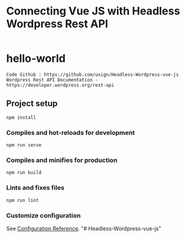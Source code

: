 # Connecting Vue JS with Headless Wordpress Rest API
```
```
# hello-world
```
Code Github : https://github.com/uxign/Headless-Wordpress-vue-js
Wordpress Rest API Documentation - https://developer.wordpress.org/rest-api

```
## Project setup
```
npm install
```

### Compiles and hot-reloads for development
```
npm run serve
```

### Compiles and minifies for production
```
npm run build
```

### Lints and fixes files
```
npm run lint
```

### Customize configuration
See [Configuration Reference](https://cli.vuejs.org/config/).
"# Headless-Wordpress-vue-js" 
